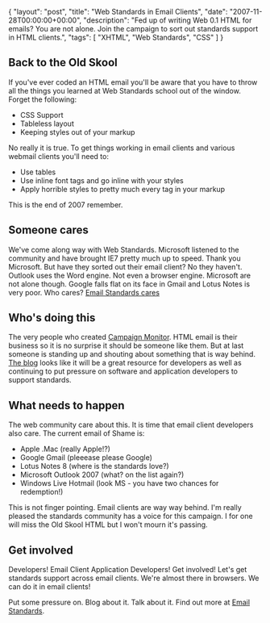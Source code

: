 {
  "layout": "post",
  "title": "Web Standards in Email Clients",
  "date": "2007-11-28T00:00:00+00:00",
  "description": "Fed up of writing Web 0.1 HTML for emails? You are not alone. Join the campaign to sort out standards support in HTML clients.",
  "tags": [
    "XHTML",
    "Web Standards",
    "CSS"
  ]
}
## Back to the Old Skool

If you've ever coded an HTML email you'll be aware that you have to throw all the things you learned at Web Standards school out of the window. Forget the following:

*   CSS Support
*   Tableless layout
*   Keeping styles out of your markup

No really it is true. To get things working in email clients and various webmail clients you'll need to:

*   Use tables
*   Use inline font tags and go inline with your styles
*   Apply horrible styles to pretty much every tag in your markup

This is the end of 2007 remember.

## Someone cares

We've come along way with Web Standards. Microsoft listened to the community and have brought IE7 pretty much up to speed. Thank you Microsoft. But have they sorted out their email client? No they haven't. Outlook uses the Word engine. Not even a browser engine. Microsoft are not alone though. Google falls flat on its face in Gmail and Lotus Notes is very poor. Who cares? [Email Standards cares][1]

## Who's doing this

The very people who created [Campaign Monitor][2]. HTML email is their business so it is no surprise it should be someone like them. But at last someone is standing up and shouting about something that is way behind. [The blog][3] looks like it will be a great resource for developers as well as continuing to put pressure on software and application developers to support standards.

## What needs to happen

The web community care about this. It is time that email client developers also care. The current email of Shame is:

*   Apple .Mac (really Apple!?)
*   Google Gmail (pleeease please Google)
*   Lotus Notes 8 (where is the standards love?)
*   Microsoft Outlook 2007 (what? on the list again?)
*   Windows Live Hotmail (look MS - you have two chances for redemption!)

This is not finger pointing. Email clients are way way behind. I'm really pleased the standards community has a voice for this campaign. I for one will miss the Old Skool HTML but I won't mourn it's passing.

## Get involved

Developers! Email Client Application Developers! Get involved! Let's get standards support across email clients. We're almost there in browsers. We can do it in email clients!

Put some pressure on. Blog about it. Talk about it. Find out more at [Email Standards][1].

 [1]: http://www.email-standards.org/
 [2]: http://www.campaignmonitor.com/
 [3]: http://www.email-standards.org/blog/
